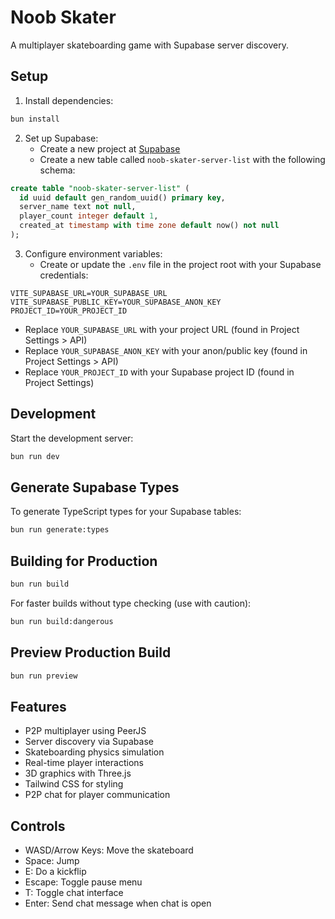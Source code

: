 # Noob Skater

A multiplayer skateboarding game with Supabase server discovery.

## Setup

1. Install dependencies:
```bash
bun install
```

2. Set up Supabase:
   - Create a new project at [Supabase](https://supabase.com)
   - Create a new table called `noob-skater-server-list` with the following schema:

```sql
create table "noob-skater-server-list" (
  id uuid default gen_random_uuid() primary key,
  server_name text not null,
  player_count integer default 1,
  created_at timestamp with time zone default now() not null
);
```

3. Configure environment variables:
   - Create or update the `.env` file in the project root with your Supabase credentials:

```
VITE_SUPABASE_URL=YOUR_SUPABASE_URL
VITE_SUPABASE_PUBLIC_KEY=YOUR_SUPABASE_ANON_KEY
PROJECT_ID=YOUR_PROJECT_ID
```

   - Replace `YOUR_SUPABASE_URL` with your project URL (found in Project Settings > API)
   - Replace `YOUR_SUPABASE_ANON_KEY` with your anon/public key (found in Project Settings > API)
   - Replace `YOUR_PROJECT_ID` with your Supabase project ID (found in Project Settings)

## Development

Start the development server:

```bash
bun run dev
```

## Generate Supabase Types

To generate TypeScript types for your Supabase tables:

```bash
bun run generate:types
```

## Building for Production

```bash
bun run build
```

For faster builds without type checking (use with caution):

```bash
bun run build:dangerous
```

## Preview Production Build

```bash
bun run preview
```

## Features

- P2P multiplayer using PeerJS
- Server discovery via Supabase
- Skateboarding physics simulation
- Real-time player interactions
- 3D graphics with Three.js
- Tailwind CSS for styling
- P2P chat for player communication

## Controls

- WASD/Arrow Keys: Move the skateboard
- Space: Jump
- E: Do a kickflip
- Escape: Toggle pause menu
- T: Toggle chat interface
- Enter: Send chat message when chat is open